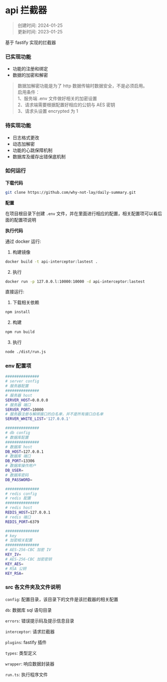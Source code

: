 # api 拦截器

> 创建时间: 2024-01-25  
> 更新时间: 2023-01-25

基于 fastify 实现的拦截器

### 已实现功能
* 功能的注册和绑定
* 数据的加密和解密

> 数据加解密功能是为了 http 数据传输时数据安全，不是必须启用。  
> 启用条件：  
> 1、服务端 .env 文件做好相关的加密设置  
> 2、请求端需要根据配置好相应的公钥与 AES 密钥  
> 3、请求头设置 encrypted 为 1

### 待实现功能
* 日志格式更改
* 动态加解密
* 功能的心跳保障机制
* 数据库及缓存出错保底机制

### 如何运行
**下载代码**
```bash
git clone https://github.com/why-not-lay/daily-summary.git
```
**配置**

在项目根目录下创建 `.env` 文件，并在里面进行相应的配置，相关配置项可以看后面的配置项说明

**执行代码**

通过 docker 运行:
1. 构建镜像
```bash
docker build -t api-interceptor:lastest .
```
2. 执行 
```bash
docker run -p 127.0.0.l:10000:10000 -d api-interceptor:lastest
```

直接运行:
1. 下载相关依赖
```bash
npm install
```
2. 构建
```bash
npm run build
```
3. 执行
```bash
node ./dist/run.js
```
### env 配置项
```bash
###############
# server config
# 服务器配置
###############
# 服务器 host
SERVER_HOST=0.0.0.0
# 服务器 端口
SERVER_PORT=10000
# 服务器注册与解绑接口的白名单，并不是所有接口白名单
SERVER_WHITE_LIST='127.0.0.1'

###############
# db config
# 数据库配置 
###############
# 数据库 host
DB_HOST=127.0.0.1
# 数据库 端口
DB_PORT=13306
# 数据库操作用户
DB_USER=
# 数据库密码
DB_PASSWORD=

###############
# redis config
# redis 配置  
###############
# redis host
REDIS_HOST=127.0.0.1
# redis 端口
REDIS_PORT=6379

###############
# key
# 加密相关配置
###############
# AES-256-CBC 加密 IV
KEY_IV=
# AES-256-CBC 加密密钥
KEY_AES=
# RSA 公钥
KEY_RSA=
```

### src 各文件夹及文件说明
`config`: 配置目录，该目录下的文件是该拦截器的相关配置

`db`: 数据库 sql 语句目录

`errors`: 错误提示码及提示信息目录

`interceptor`: 请求拦截器

`plugins`: fastify 插件

`types`: 类型定义

`wrapper`: 响应数据封装器

`run.ts`: 执行程序文件
